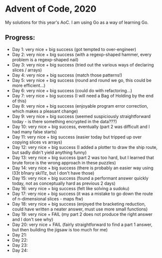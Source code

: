 # Advent of Code, 2020

My solutions for this year's AoC. I am using Go as a way of learning Go.

## Progress:
- Day 1: very nice + big success (got tempted to over-engineer)
- Day 2: very nice + big success (with a regexp-shaped hammer, every problem is a regexp-shaped nail)
- Day 3: very nice + big success (tried out the various ways of declaring slices / arrays)
- Day 4: very nice + big success (match those patterns!)
- Day 5: very nice + big success (round and round we go, this could be more efficient...)
- Day 6: very nice + big success (could do with refactoring...)
- Day 7: very nice + big success (I will need a Bag of Holding by the end of this)
- Day 8: very nice + big success (enjoyable program error correction, which makes a pleasant change)
- Day 9: very nice + big success (seemed suspiciously straightforward today - is there something encrypted in the data???)
- Day 10: very nice + big success, eventually (part 2 was difficult and I had many false starts)
- Day 11: very nice + big success (easier today but tripped up over copying slices vs arrays)
- Day 12: very nice + big success (I added a plotter to draw the ship route, but sadly didn't yield anything funny)
- Day 13: very nice + big success (part 2 was too hard, but I learned that brute force is the wrong approach in these puzzles)
- Day 14: very nice + big success (there is probably an easier way using l33t b1nary ski11z, but I don't have those)
- Day 15: very nice + big success (found a performant answer quickly today, not as conceptually hard as previous 2 days)
- Day 16: very nice + big success (felt like solving a sudoku)
- Day 17: very nice + big success (it was a mistake to go down the route of n-dimensional slices - maps ftw)
- Day 18: very nice + big success (enjoyed the bracketing reduction, could have written a neater answer, must use more small functions)
- Day 19: very nice + FAIL (my part 2 does not produce the right answer and I don't see why)
- Day 20: very nice + FAIL (fairly straightforward to find a part 1 answer, but then building the jigsaw is too much for me)
- Day 21: 
- Day 22: 
- Day 23: 
- Day 24: 
